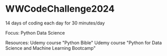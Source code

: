 # WWCodeChallenge2024

14 days of coding each day for 30 minutes/day

Focus:
Python
Data Science

Resources:
Udemy course "Python Bible"
Udemy course "Python for Data Science and Machine Learning Bootcamp"

